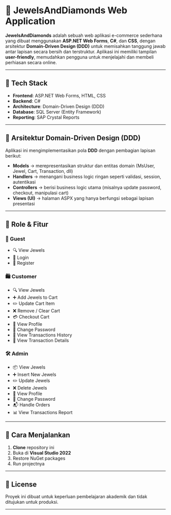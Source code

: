 # 💎 JewelsAndDiamonds Web Application

**JewelsAndDiamonds** adalah sebuah web aplikasi e-commerce sederhana yang dibuat menggunakan **ASP.NET Web Forms**, **C#**, dan **CSS**, dengan arsitektur **Domain-Driven Design (DDD)** untuk memisahkan tanggung jawab antar lapisan secara bersih dan terstruktur. Aplikasi ini memiliki tampilan **user-friendly**, memudahkan pengguna untuk menjelajahi dan membeli perhiasan secara online.

---

## 🧱 Tech Stack

- **Frontend**: ASP.NET Web Forms, HTML, CSS  
- **Backend**: C#  
- **Architecture**: Domain-Driven Design (DDD)  
- **Database**: SQL Server (Entity Framework)
- **Reporting**: SAP Crystal Reports

---

## 🧠 Arsitektur Domain-Driven Design (DDD)

Aplikasi ini mengimplementasikan pola **DDD** dengan pembagian lapisan berikut:

- **Models** → merepresentasikan struktur dan entitas domain (MsUser, Jewel, Cart, Transaction, dll)  
- **Handlers** → menangani business logic ringan seperti validasi, session, autentikasi  
- **Controllers** → berisi business logic utama (misalnya update password, checkout, manipulasi cart)  
- **Views (UI)** → halaman ASPX yang hanya berfungsi sebagai lapisan presentasi  

---

## 👤 Role & Fitur

### 🔑 Guest
- 🔍 View Jewels
- 🔐 Login
- 📝 Register

### 🛍️ Customer
- 🔍 View Jewels
- ➕ Add Jewels to Cart
- ✏️ Update Cart Item
- ❌ Remove / Clear Cart
- 💳 Checkout Cart
- 👤 View Profile
- 🔑 Change Password
- 📜 View Transactions History
- 📄 View Transaction Details

### 🛠️ Admin
- 📦 View Jewels
- ➕ Insert New Jewels
- ✏️ Update Jewels
- ❌ Delete Jewels
- 👤 View Profile
- 🔑 Change Password
- 📬 Handle Orders
- 📊 View Transactions Report

---

## 🚀 Cara Menjalankan

1. **Clone** repository ini
2. Buka di **Visual Studio 2022**
3. Restore NuGet packages
4. Run projectnya
---

## 📌 License

Proyek ini dibuat untuk keperluan pembelajaran akademik dan tidak ditujukan untuk produksi.

---


